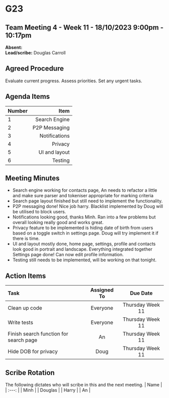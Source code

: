 # G23


## Team Meeting 4 - Week 11 - 18/10/2023 9:00pm - 10:17pm
**Absent:**
<br>
**Lead/scribe:** Douglas Carroll  


## Agreed Procedure
Evaluate current progress.
Assess priorities.
Set any urgent tasks.


## Agenda Items
| Number   |        Item |
|:---------|------------:|
| 1 | Search Engine |
| 2 | P2P Messaging |
| 3 | Notifications |
| 4 | Privacy |
| 5 | UI and layout |
| 6 | Testing |


## Meeting Minutes
- Search engine working for contacts page, An needs to refactor a little and make sure parser and tokeniser appropriate for marking criteria
- Search page layout finished but still need to implement the functionality. 
- P2P messaging done! Nice job harry. Blacklist implemented by Doug will be utilised to block users. 
- Notifications looking good, thanks Minh. Ran into a few problems but overall looking really good and works great. 
- Privacy feature to be implemented is hiding date of birth from users based on a toggle switch in settings page. Doug will try implement it if there is time.
- UI and layout mostly done, home page, settings, profile and contacts look good in portrait and landscape. Everything integrated together Settings page done! Can now edit profile information.
- Testing still needs to be implemented, will be working on that tonight. 

## Action Items
| Task                                   | Assigned To |  Due Date  |
|:---------------------------------------|:-----------:|:----------:|
| Clean up code |  Everyone   | Thursday Week 11 |
| Write tests |  Everyone   | Thursday Week 11 |
| Finish search function for search page |  An   | Thursday Week 11 |
| Hide DOB for privacy |  Doug   | Thursday Week 11 |


## Scribe Rotation
The following dictates who will scribe in this and the next meeting.
| Name |
| :---: |
| Minh |
| Douglas |
| Harry |
| An |

